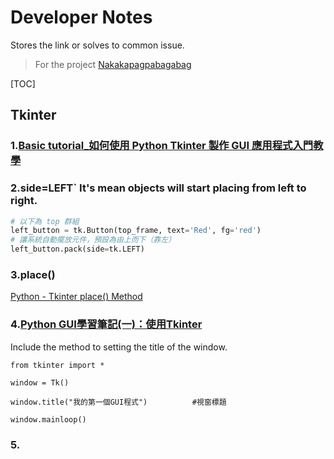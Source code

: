 Developer Notes
===
Stores the link or solves to common issue.
> For the project [Nakakapagpabagabag](https://github.com/Xialai-Kulimi/Nakakapagpabagabag)

[TOC]

## Tkinter

### 1.[Basic tutorial_如何使用 Python Tkinter 製作 GUI 應用程式入門教學](https://blog.techbridge.cc/2019/09/21/how-to-use-python-tkinter-to-make-gui-app-tutorial/)
### 2.side=LEFT` It's mean objects will start placing from **left** to **right**.
```python
# 以下為 top 群組
left_button = tk.Button(top_frame, text='Red', fg='red')
# 讓系統自動擺放元件，預設為由上而下（靠左）
left_button.pack(side=tk.LEFT)
```
### 3.place()
 
[Python - Tkinter place() Method](https://www.tutorialspoint.com/python/tk_place.htm)  
 
### 4.[Python GUI學習筆記(一)：使用Tkinter](https://medium.com/@yanweiliu/python-gui%E5%AD%B8%E7%BF%92%E7%AD%86%E8%A8%98-%E4%B8%80-%E4%BD%BF%E7%94%A8tkinter-cf0dbdb78534)

Include the method to setting the title of the window.
```buildoutcfg
from tkinter import *
 
window = Tk()
 
window.title("我的第一個GUI程式")          #視窗標題
 
window.mainloop()
```

### 5.
